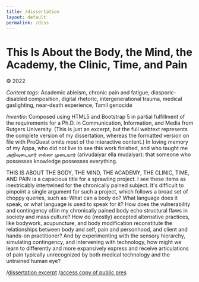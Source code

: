 ```yaml
---
title: /dissertation
layout: default
permalink: /diss
---
```


# This Is About the Body, the Mind, the Academy, the Clinic, Time, and Pain
&#169; 2022

_Content tags_: Academic ableism, chronic pain and fatigue, diasporic-disabled composition, digital rhetoric, intergenerational trauma, medical gaslighting, near-death experience, Tamil genocide

_Inventio_: Composed using HTML5 and Bootstrap 5 in partial fulfillment of the requirements for a Ph.D. in Communication, Information, and Media from Rutgers University. (This is just an excerpt, but the full webtext represents the complete version of my dissertation, whereas the formatted version on file with ProQuest omits most of the interactive content.) In loving memory of my <span lang="ta">Appa</span>, who did not live to see this work finished, and who taught me <span lang="ta">அறிவுடையார் எல்லா முடையார் (arivudaiyar ella mudaiyar)</span>: that someone who possesses knowledge possesses everything.

THIS IS ABOUT THE BODY, THE MIND, THE ACADEMY, THE CLINIC, TIME, AND PAIN is a capacious title for a sprawling project. I see these items as inextricably intertwined for the chronically pained subject. It's difficult to pinpoint a single argument for such a project, which follows a broad set of choppy queries, such as: What can a body do? What language does it speak, or what language is used to speak for it? How does the vulnerability and contingency of/in my chronically pained body echo structural flaws in society and mass culture? How do (mostly) accepted alternative practices, like bodywork, acupuncture, and body modification reconstitute the relationships between body and self, pain and personhood, and client and hands-on practitioner? And by experimenting with the sensory hierarchy, simulating contingency, and intervening with technology, how might we learn to differently and more expansively express and receive articulations of pain typically unrecognized by both medical technology and the untrained human eye? 

/<a href="https://visforvali.github.io/bmactp/" target="_blank">dissertation excerpt</a> /<a href="https://vyshalimanivannan.com/public-defense/" target="_blank">access copy of public pres</a>